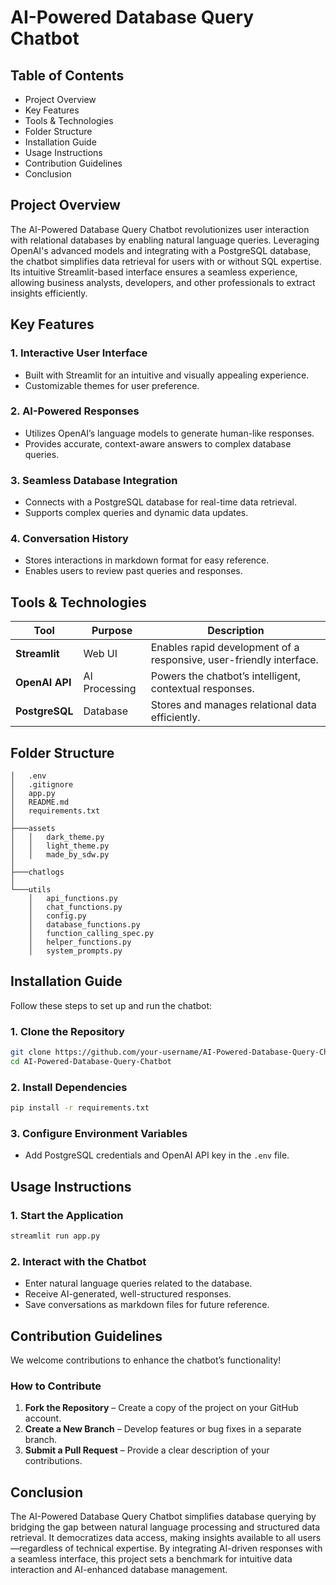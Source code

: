 # AI-Powered Database Query Chatbot  

## Table of Contents  
- Project Overview  
- Key Features  
- Tools & Technologies  
- Folder Structure  
- Installation Guide  
- Usage Instructions  
- Contribution Guidelines  
- Conclusion  

## Project Overview  
The AI-Powered Database Query Chatbot revolutionizes user interaction with relational databases by enabling natural language queries. Leveraging OpenAI's advanced models and integrating with a PostgreSQL database, the chatbot simplifies data retrieval for users with or without SQL expertise. Its intuitive Streamlit-based interface ensures a seamless experience, allowing business analysts, developers, and other professionals to extract insights efficiently.  

## Key Features  
### **1. Interactive User Interface**  
- Built with Streamlit for an intuitive and visually appealing experience.  
- Customizable themes for user preference.  

### **2. AI-Powered Responses**  
- Utilizes OpenAI’s language models to generate human-like responses.  
- Provides accurate, context-aware answers to complex database queries.  

### **3. Seamless Database Integration**  
- Connects with a PostgreSQL database for real-time data retrieval.  
- Supports complex queries and dynamic data updates.  

### **4. Conversation History**  
- Stores interactions in markdown format for easy reference.  
- Enables users to review past queries and responses.  

## Tools & Technologies  
| Tool       | Purpose | Description |  
|------------|---------|-------------|  
| **Streamlit**  | Web UI | Enables rapid development of a responsive, user-friendly interface. |  
| **OpenAI API** | AI Processing | Powers the chatbot’s intelligent, contextual responses. |  
| **PostgreSQL** | Database | Stores and manages relational data efficiently. |  

## Folder Structure  
```
│   .env  
│   .gitignore  
│   app.py  
│   README.md  
│   requirements.txt  
│  
├───assets  
│   │   dark_theme.py  
│   │   light_theme.py  
│   │   made_by_sdw.py  
│  
├───chatlogs  
│  
└───utils  
    │   api_functions.py  
    │   chat_functions.py  
    │   config.py  
    │   database_functions.py  
    │   function_calling_spec.py  
    │   helper_functions.py  
    │   system_prompts.py  
```  

## Installation Guide  
Follow these steps to set up and run the chatbot:  

### **1. Clone the Repository**  
```bash  
git clone https://github.com/your-username/AI-Powered-Database-Query-Chatbot.git  
cd AI-Powered-Database-Query-Chatbot  
```  

### **2. Install Dependencies**  
```bash  
pip install -r requirements.txt  
```  

### **3. Configure Environment Variables**  
- Add PostgreSQL credentials and OpenAI API key in the `.env` file.  

## Usage Instructions  
### **1. Start the Application**  
```bash  
streamlit run app.py  
```  
### **2. Interact with the Chatbot**  
- Enter natural language queries related to the database.  
- Receive AI-generated, well-structured responses.  
- Save conversations as markdown files for future reference.  

## Contribution Guidelines  
We welcome contributions to enhance the chatbot’s functionality!  

### **How to Contribute**  
1. **Fork the Repository** – Create a copy of the project on your GitHub account.  
2. **Create a New Branch** – Develop features or bug fixes in a separate branch.  
3. **Submit a Pull Request** – Provide a clear description of your contributions.  

## Conclusion  
The AI-Powered Database Query Chatbot simplifies database querying by bridging the gap between natural language processing and structured data retrieval. It democratizes data access, making insights available to all users—regardless of technical expertise. By integrating AI-driven responses with a seamless interface, this project sets a benchmark for intuitive data interaction and AI-enhanced database management.
